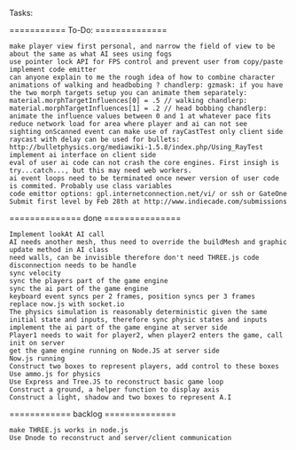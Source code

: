 Tasks:

=========== To-Do:  ==============
	
	make player view first personal, and narrow the field of view to be about the same as what AI sees using fogs
	use pointer lock API for FPS control and prevent user from copy/paste
	implement code emitter
	can anyone explain to me the rough idea of how to combine character animations of walking and headbobing ? chandlerp: gzmask: if you have the two morph targets setup you can animate them separately: material.morphTargetInfluences[0] = .5 // walking chandlerp: material.morphTargetInfluences[1] = .2 // head bobbing chandlerp: animate the influence values between 0 and 1 at whatever pace fits
	reduce network load for area where player and ai can not see
	sighting onScanned event can make use of rayCastTest only client side
	raycast with delay can be used for bullets: http://bulletphysics.org/mediawiki-1.5.8/index.php/Using_RayTest
	implement ai interface on client side
	eval of user ai code can not crash the core engines. First insigh is try...catch..., but this may need web workers.
	ai event loops need to be terminated once newer version of user code is commited. Probably use class variables
	code emittor options: gpl.internetconnection.net/vi/ or ssh or GateOne
	Submit first level by Feb 28th at http://www.indiecade.com/submissions 

============== done ===============

	Implement lookAt AI call
	AI needs another mesh, thus need to override the buildMesh and graphic update method in AI class
	need walls, can be invisible therefore don't need THREE.js code
	disconnection needs to be handle
	sync velocity
	sync the players part of the game engine
	sync the ai part of the game engine
	keyboard event syncs per 2 frames, position syncs per 3 frames
	replace now.js with socket.io
	The physics simulation is reasonably deterministic given the same initial state and inputs, therefore sync physic states and inputs	
	implement the ai part of the game engine at server side
	Player1 needs to wait for player2, when player2 enters the game, call init on server
	get the game engine running on Node.JS at server side
	Now.js running
	Construct two boxes to represent players, add control to these boxes
	Use ammo.js for physics
	Use Express and Tree.JS to reconstruct basic game loop
	Construct a ground, a helper function to display axis
	Construct a light, shadow and two boxes to represent A.I 

============ backlog ==============

	make THREE.js works in node.js
	Use Dnode to reconstruct and server/client communication
